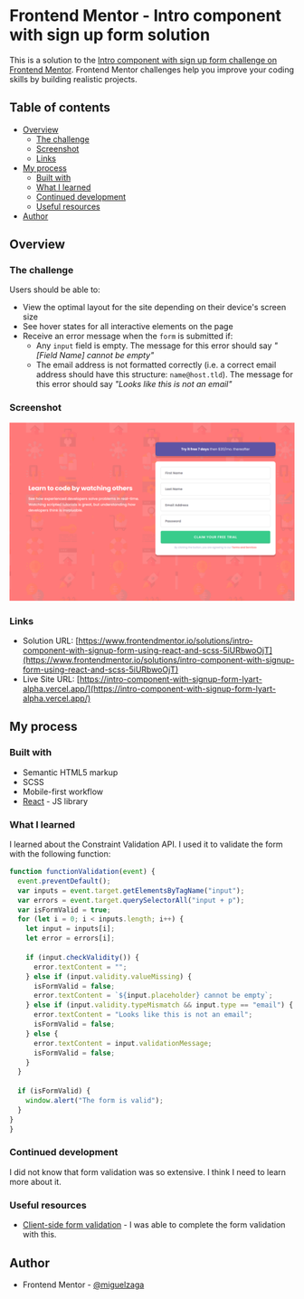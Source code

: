 # Frontend Mentor - Intro component with sign up form solution

This is a solution to the [Intro component with sign up form challenge on Frontend Mentor](https://www.frontendmentor.io/challenges/intro-component-with-signup-form-5cf91bd49edda32581d28fd1). Frontend Mentor challenges help you improve your coding skills by building realistic projects.

## Table of contents

- [Overview](#overview)
  - [The challenge](#the-challenge)
  - [Screenshot](#screenshot)
  - [Links](#links)
- [My process](#my-process)
  - [Built with](#built-with)
  - [What I learned](#what-i-learned)
  - [Continued development](#continued-development)
  - [Useful resources](#useful-resources)
- [Author](#author)


## Overview

### The challenge

Users should be able to:

- View the optimal layout for the site depending on their device's screen size
- See hover states for all interactive elements on the page
- Receive an error message when the `form` is submitted if:
  - Any `input` field is empty. The message for this error should say _"[Field Name] cannot be empty"_
  - The email address is not formatted correctly (i.e. a correct email address should have this structure: `name@host.tld`). The message for this error should say _"Looks like this is not an email"_

### Screenshot

![](./screenshot.png)

### Links

- Solution URL: [https://www.frontendmentor.io/solutions/intro-component-with-signup-form-using-react-and-scss-5iURbwoOjT](https://www.frontendmentor.io/solutions/intro-component-with-signup-form-using-react-and-scss-5iURbwoOjT)
- Live Site URL: [https://intro-component-with-signup-form-lyart-alpha.vercel.app/](https://intro-component-with-signup-form-lyart-alpha.vercel.app/)

## My process

### Built with

- Semantic HTML5 markup
- SCSS
- Mobile-first workflow
- [React](https://reactjs.org/) - JS library

### What I learned

I learned about the Constraint Validation API. I used it to validate the form with the following function:

```js
function functionValidation(event) {
  event.preventDefault();
  var inputs = event.target.getElementsByTagName("input");
  var errors = event.target.querySelectorAll("input + p");
  var isFormValid = true;
  for (let i = 0; i < inputs.length; i++) {
    let input = inputs[i];
    let error = errors[i];

    if (input.checkValidity()) {
      error.textContent = "";
    } else if (input.validity.valueMissing) {
      isFormValid = false;
      error.textContent = `${input.placeholder} cannot be empty`;
    } else if (input.validity.typeMismatch && input.type == "email") {
      error.textContent = "Looks like this is not an email";
      isFormValid = false;
    } else {
      error.textContent = input.validationMessage;
      isFormValid = false;
    }
  }

  if (isFormValid) {
    window.alert("The form is valid");
  }
}
}
```

### Continued development

I did not know that form validation was so extensive. I think I need to learn more about it.

### Useful resources

- [Client-side form validation](https://developer.mozilla.org/en-US/docs/Learn/Forms/Form_validation) - I was able to complete the form validation with this.

## Author

- Frontend Mentor - [@miguelzaga](https://www.frontendmentor.io/profile/miguelzaga)

